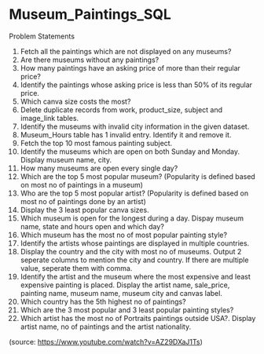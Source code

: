 # Museum_Paintings_SQL

Problem Statements

1. Fetch all the paintings which are not displayed on any museums?
2. Are there museums without any paintings?
3. How many paintings have an asking price of more than their regular price?
4. Identify the paintings whose asking price is less than 50% of its regular price.
5. Which canva size costs the most?
6. Delete duplicate records from work, product_size, subject and image_link tables.
7. Identify the museums with invalid city information in the given dataset.
8. Museum_Hours table has 1 invalid entry. Identify it and remove it.
9. Fetch the top 10 most famous painting subject.
10. Identify the museums which are open on both Sunday and Monday. Display museum name, city.
11. How many museums are open every single day?
12. Which are the top 5 most popular museum? (Popularity is defined based on most no of paintings in a museum)
13. Who are the top 5 most popular artist? (Popularity is defined based on most no of paintings done by an artist)
14. Display the 3 least popular canva sizes.
15. Which museum is open for the longest during a day. Dispay museum name, state and hours open and which day?
16. Which museum has the most no of most popular painting style?
17. Identify the artists whose paintings are displayed in multiple countries.
18. Display the country and the city with most no of museums. Output 2 seperate columns to mention the city and country. If there are multiple value, seperate them with comma.
19. Identify the artist and the museum where the most expensive and least expensive painting is placed. Display the artist name, sale_price, painting name, museum name, museum city and canvas label.
20. Which country has the 5th highest no of paintings?
21. Which are the 3 most popular and 3 least popular painting styles?
22. Which artist has the most no of Portraits paintings outside USA?. Display artist name, no of paintings and the artist nationality.

(source: https://www.youtube.com/watch?v=AZ29DXaJ1Ts)

